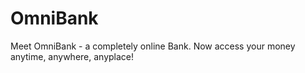 # OmniBank
Meet OmniBank - a completely online Bank. Now access your money anytime, anywhere, anyplace!

